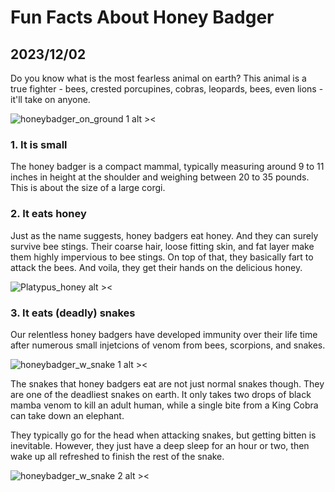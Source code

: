# Fun Facts About Honey Badger
## 2023/12/02

Do you know what is the most fearless animal on earth? This animal is a true fighter - bees, crested porcupines, cobras, leopards, bees, even lions - it'll take on anyone.

![honeybadger_on_ground 1 alt ><](https://b2177947.smushcdn.com/2177947/wp-content/uploads//Amapa.png?lossy=1&strip=1&webp=1)

### 1. It is small

The honey badger is a compact mammal, typically measuring around 9 to 11 inches in height at the shoulder and weighing between 20 to 35 pounds. This is about the size of a large corgi.

### 2. It eats honey

Just as the name suggests, honey badgers eat honey. And they can surely survive bee stings. Their coarse hair, loose fitting skin, and fat layer make them highly impervious to bee stings. On top of that, they basically fart to attack the bees. And voila, they get their hands on the delicious honey.

![Platypus_honey alt ><](https://github.com/jinnycho/jinnycho.github.io/blob/main/src/assets/photos/honeybadger3.png?raw=true)

### 3. It eats (deadly) snakes

Our relentless honey badgers have developed immunity over their life time after numerous small injetcions of venom from bees, scorpions, and snakes.

![honeybadger_w_snake 1 alt ><](https://cdn.jwplayer.com/v2/media/CpXdNWGV/poster.jpg?width=480)

The snakes that honey badgers eat are not just normal snakes though. They are one of the deadliest snakes on earth. It only takes two drops of black mamba venom to kill an adult human, while a single bite from a King Cobra can take down an elephant.

They typically go for the head when attacking snakes, but getting bitten is inevitable. However, they just have a deep sleep for an hour or two, then wake up all refreshed to finish the rest of the snake.

![honeybadger_w_snake 2 alt ><](https://github.com/jinnycho/jinnycho.github.io/blob/main/src/assets/photos/honeybadger4.gif?raw=true)